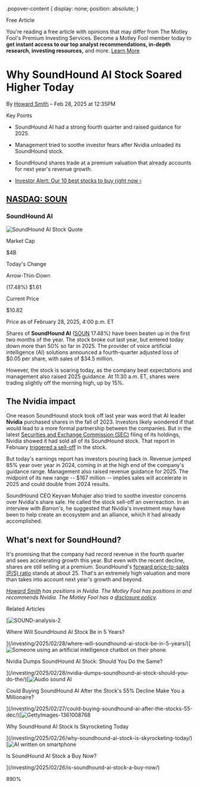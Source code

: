 .popover-content { display: none; position: absolute; }

Free Article[](#)

You're reading a free article with opinions that may differ from The Motley Fool's Premium Investing Services. Become a Motley Fool member today to **get instant access to our top analyst recommendations, in-depth research, investing resources,** and more. [Learn More](https://www.fool.com/mms/mark/op-free-tbox-art)

Why SoundHound AI Stock Soared Higher Today
===========================================

By [Howard Smith](/author/20074/) – Feb 28, 2025 at 12:35PM

Key Points

*   SoundHound AI had a strong fourth quarter and raised guidance for 2025.
    
*   Management tried to soothe investor fears after Nvidia unloaded its SoundHound stock.
    
*   SoundHound shares trade at a premium valuation that already accounts for next year's revenue growth.
    
*   [Investor Alert: Our 10 best stocks to buy right now ›](https://www.fool.com/mms/mark/e-sa-nonbbn-kp?aid=10969&source=isaedikp0000035)
    

[NASDAQ: SOUN](/quote/nasdaq/soun/)
-----------------------------------

### SoundHound AI

![SoundHound AI Stock Quote](https://g.foolcdn.com/art/companylogos/mark/SOUN.png)

Market Cap

$4B

Today's Change

Arrow-Thin-Down

(17.48%) $1.61

Current Price

$10.82

Price as of February 28, 2025, 4:00 p.m. ET

Shares of **SoundHound AI** ([SOUN](/quote/nasdaq/soun/) 17.48%) have been beaten up in the first two months of the year. The stock broke out last year, but entered today down more than 50% so far in 2025. The provider of voice artificial intelligence (AI) solutions announced a fourth-quarter adjusted loss of $0.05 per share, with sales of $34.5 million.

However, the stock is soaring today, as the company beat expectations and management also raised 2025 guidance. At 11:30 a.m. ET, shares were trading slightly off the morning high, up by 15%.

The Nvidia impact
-----------------

One reason SoundHound stock took off last year was word that AI leader **Nvidia** purchased shares in the fall of 2023. Investors likely wondered if that would lead to a more formal partnership between the companies. But in the latest [Securities and Exchange Commission (SEC)](https://www.fool.com/terms/s/sec/) filing of its holdings, Nvidia showed it had sold all of its SoundHound stock. That report in February [triggered a sell-off](https://www.fool.com/terms/s/sell-off/) in the stock.

But today's earnings report has investors pouring back in. Revenue jumped 85% year over year in 2024, coming in at the high end of the company's guidance range. Management also raised revenue guidance for 2025. The midpoint of its new range -- $167 million -- implies sales will accelerate in 2025 and could double from 2024 results.

SoundHound CEO Keyvan Mohajer also tried to soothe investor concerns over Nvidia's share sale. He called the stock sell-off an overreaction. In an interview with _Barron's_, he suggested that Nvidia's investment may have been to help create an ecosystem and an alliance, which it had already accomplished.

What's next for SoundHound?
---------------------------

It's promising that the company had record revenue in the fourth quarter and sees accelerating growth this year. But even with the recent decline, shares are still selling at a premium. SoundHound's [forward price-to-sales (P/S) ratio](https://www.fool.com/terms/p/price-to-sales-ratio-value-stocks/) stands at about 25. That's an extremely high valuation and more than takes into account next year's growth and beyond.

_[Howard Smith](https://www.fool.com/author/20074/) has positions in Nvidia. The Motley Fool has positions in and recommends Nvidia. The Motley Fool has a [disclosure policy](https://www.fool.com/legal/fool-disclosure-policy/)._

Related Articles

[![SOUND-analysis-2](https://g.foolcdn.com/image/?url=https%3A%2F%2Fg.foolcdn.com%2Feditorial%2Fimages%2F809428%2Fsound-analysis-2.png&op=resize&w=92&h=52)

Where Will SoundHound AI Stock Be in 5 Years?

](/investing/2025/02/28/where-will-soundhound-ai-stock-be-in-5-years/)[![Someone using an artificial intelligence chatbot on their phone.](https://g.foolcdn.com/image/?url=https%3A%2F%2Fg.foolcdn.com%2Feditorial%2Fimages%2F808875%2Fsomeone-using-an-artificial-intelligence-chatbot-on-their-phone.jpg&op=resize&w=92&h=52)

Nvidia Dumps SoundHound AI Stock: Should You Do the Same?

](/investing/2025/02/28/nvidia-dumps-soundhound-ai-stock-should-you-do-the/)[![Audio sound AI](https://g.foolcdn.com/image/?url=https%3A%2F%2Fg.foolcdn.com%2Feditorial%2Fimages%2F808337%2Faudio-sound-ai.jpg&op=resize&w=92&h=52)

Could Buying SoundHound AI After the Stock's 55% Decline Make You a Millionaire?

](/investing/2025/02/27/could-buying-soundhound-ai-after-the-stocks-55-dec/)[![GettyImages-1361008768](https://g.foolcdn.com/image/?url=https%3A%2F%2Fg.foolcdn.com%2Feditorial%2Fimages%2F809139%2Fgettyimages-1361008768.jpg&op=resize&w=92&h=52)

Why SoundHound AI Stock Is Skyrocketing Today

](/investing/2025/02/26/why-soundhound-ai-stock-is-skyrocketing-today/)[![AI written on smartphone](https://g.foolcdn.com/image/?url=https%3A%2F%2Fg.foolcdn.com%2Feditorial%2Fimages%2F808724%2Fai-written-on-smartphone.jpg&op=resize&w=92&h=52)

Is SoundHound AI Stock a Buy Now?

](/investing/2025/02/26/is-soundhound-ai-stock-a-buy-now/)

890%